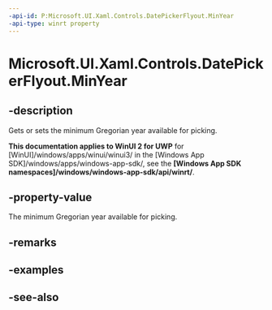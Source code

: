 ```yaml
---
-api-id: P:Microsoft.UI.Xaml.Controls.DatePickerFlyout.MinYear
-api-type: winrt property
---
```


<!-- Property syntax
public Windows.Foundation.DateTime MinYear { get;  set; }
-->

# Microsoft.UI.Xaml.Controls.DatePickerFlyout.MinYear

## -description
Gets or sets the minimum Gregorian year available for picking.

**This documentation applies to WinUI 2 for UWP** for [WinUI]/windows/apps/winui/winui3/ in the [Windows App SDK]/windows/apps/windows-app-sdk/, see the **[Windows App SDK namespaces]/windows/windows-app-sdk/api/winrt/**.

## -property-value
The minimum Gregorian year available for picking.

## -remarks

## -examples

## -see-also

